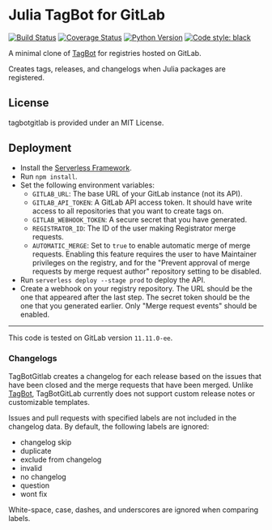 # Julia TagBot for GitLab

[![Build Status](https://travis-ci.org/invenia/tagbotgitlab.svg?branch=master)](https://travis-ci.org/invenia/tagbotgitlab?branch=master)
[![Coverage Status](https://coveralls.io/repos/github/invenia/tagbotgitlab/badge.svg?branch=master)](https://coveralls.io/github/invenia/tagbotgitlab)
[![Python Version](https://img.shields.io/badge/python-3.7%20%7C%203.8-blue.svg)](https://www.python.org/)
[![Code style: black](https://img.shields.io/badge/code%20style-black-000000.svg)](https://github.com/ambv/black)

A minimal clone of [TagBot](https://github.com/JuliaRegistries/TagBot) for registries hosted on GitLab.

Creates tags, releases, and changelogs when Julia packages are registered.

## License

tagbotgitlab is provided under an MIT License.

## Deployment

- Install the [Serverless Framework](https://serverless.com).
- Run `npm install`.
- Set the following environment variables:
  - `GITLAB_URL`: The base URL of your GitLab instance (not its API).
  - `GITLAB_API_TOKEN`: A GitLab API access token.
    It should have write access to all repositories that you want to create tags on.
  - `GITLAB_WEBHOOK_TOKEN`: A secure secret that you have generated.
  - `REGISTRATOR_ID`: The ID of the user making Registrator merge requests.
  - `AUTOMATIC_MERGE`: Set to `true` to enable automatic merge of merge requests.
    Enabling this feature requires the user to have Maintainer privileges on the registry, and for the "Prevent approval of merge requests by merge request author" repository setting to be disabled.
- Run `serverless deploy --stage prod` to deploy the API.
- Create a webhook on your registry repository.
  The URL should be the one that appeared after the last step.
  The secret token should be the one that you generated earlier.
  Only "Merge request events" should be enabled.

---

This code is tested on GitLab version `11.11.0-ee`.

### Changelogs

TagBotGitlab creates a changelog for each release based on the issues that have been closed and the merge requests that have been merged. Unlike [TagBot](https://github.com/JuliaRegistries/TagBot), TagBotGitLab currently does not support custom release notes or customizable templates.

Issues and pull requests with specified labels are not included in the changelog data.
By default, the following labels are ignored:

- changelog skip
- duplicate
- exclude from changelog
- invalid
- no changelog
- question
- wont fix

White-space, case, dashes, and underscores are ignored when comparing labels.
